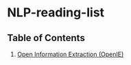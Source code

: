 # NLP-reading-list

## Table of Contents
1. [Open Information Extraction (OpenIE)](/readme/openie.md)